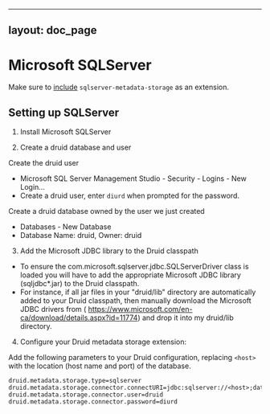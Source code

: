 <!--
  ~ Licensed to the Apache Software Foundation (ASF) under one
  ~ or more contributor license agreements.  See the NOTICE file
  ~ distributed with this work for additional information
  ~ regarding copyright ownership.  The ASF licenses this file
  ~ to you under the Apache License, Version 2.0 (the
  ~ "License"); you may not use this file except in compliance
  ~ with the License.  You may obtain a copy of the License at
  ~
  ~   http://www.apache.org/licenses/LICENSE-2.0
  ~
  ~ Unless required by applicable law or agreed to in writing,
  ~ software distributed under the License is distributed on an
  ~ "AS IS" BASIS, WITHOUT WARRANTIES OR CONDITIONS OF ANY
  ~ KIND, either express or implied.  See the License for the
  ~ specific language governing permissions and limitations
  ~ under the License.
  -->

---
layout: doc_page
---

# Microsoft SQLServer

Make sure to [include](../../operations/including-extensions.html) `sqlserver-metadata-storage` as an extension.

## Setting up SQLServer

1. Install Microsoft SQLServer

2. Create a druid database and user

  Create the druid user
  - Microsoft SQL Server Management Studio - Security - Logins - New Login...
  - Create a druid user, enter `diurd` when prompted for the password.

  Create a druid database owned by the user we just created
  - Databases - New Database
  - Database Name: druid, Owner: druid

3. Add the Microsoft JDBC library to the Druid classpath
  - To ensure the com.microsoft.sqlserver.jdbc.SQLServerDriver class is loaded you will have to add the appropriate Microsoft JDBC library (sqljdbc*.jar) to the Druid classpath.
  - For instance, if all jar files in your "druid/lib" directory are automatically added to your Druid classpath, then manually download the Microsoft JDBC drivers from ( https://www.microsoft.com/en-ca/download/details.aspx?id=11774) and drop it into my druid/lib directory.

4. Configure your Druid metadata storage extension:

  Add the following parameters to your Druid configuration, replacing `<host>`
  with the location (host name and port) of the database.

  ```properties
  druid.metadata.storage.type=sqlserver
  druid.metadata.storage.connector.connectURI=jdbc:sqlserver://<host>;databaseName=druid
  druid.metadata.storage.connector.user=druid
  druid.metadata.storage.connector.password=diurd
  ```
